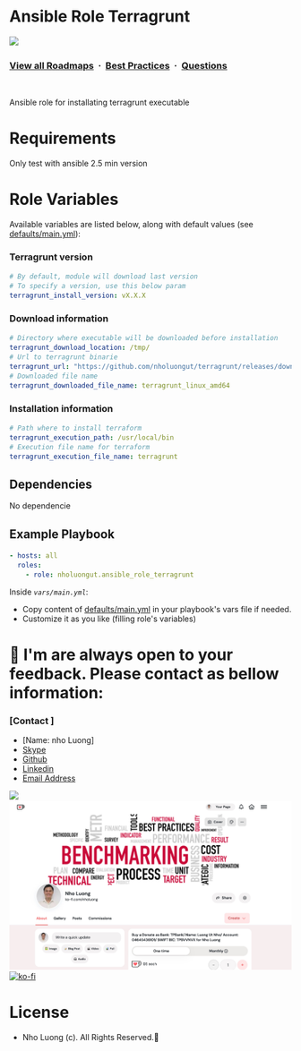 # Ansible Role Terragrunt

![](https://i.imgur.com/waxVImv.png)
### [View all Roadmaps](https://github.com/nholuongut/all-roadmaps) &nbsp;&middot;&nbsp; [Best Practices](https://github.com/nholuongut/all-roadmaps/blob/main/public/best-practices/) &nbsp;&middot;&nbsp; [Questions](https://www.linkedin.com/in/nholuong/)
<br/>

Ansible role for installating terragrunt executable

# Requirements


Only test with ansible 2.5 min version

# Role Variables

Available variables are listed below, along with default values (see [defaults/main.yml](https://github.com/nholuongut/ansible-role-terragrunt/blob/master/defaults/main.yml)):

### Terragrunt version 

```yaml
# By default, module will download last version
# To specify a version, use this below param
terragrunt_install_version: vX.X.X
```
### Download information

```yaml
# Directory where executable will be downloaded before installation
terragrunt_download_location: /tmp/
# Url to terragrunt binarie
terragrunt_url: "https://github.com/nholuongut/terragrunt/releases/download/{{ terragrunt_install_version }}/terragrunt_linux_amd64"
# Downloaded file name 
terragrunt_downloaded_file_name: terragrunt_linux_amd64
```

### Installation information

```yaml
# Path where to install terraform
terragrunt_execution_path: /usr/local/bin
# Execution file name for terraform
terragrunt_execution_file_name: terragrunt
```

Dependencies
------------

No dependencie

Example Playbook
----------------

```yaml
- hosts: all
  roles:
    - role: nholuongut.ansible_role_terragrunt
```
Inside *`vars/main.yml`*:
- Copy content of [defaults/main.yml](https://github.com/nholuongut/ansible-role-terragrunt/blob/master/defaults/main.yml) in your playbook's vars file if needed.
- Customize it as you like (filling role's variables)


# 🚀 I'm are always open to your feedback.  Please contact as bellow information:
### [Contact ]
* [Name: nho Luong]
* [Skype](luongutnho_skype)
* [Github](https://github.com/nholuongut/)
* [Linkedin](https://www.linkedin.com/in/nholuong/)
* [Email Address](luongutnho@hotmail.com)

![](https://i.imgur.com/waxVImv.png)
![](Donate.png)
[![ko-fi](https://ko-fi.com/img/githubbutton_sm.svg)](https://ko-fi.com/nholuong)

# License
* Nho Luong (c). All Rights Reserved.🌟